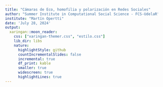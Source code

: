 ```yaml
---
title: "Cámaras de Eco, homofilia y polarización en Redes Sociales"
author: "Summer Institute in Computational Social Science - FCS-UdelaR"
institute: "Martín Opertti"
date: 'July 28, 2024'
output:
  xaringan::moon_reader:
    css: ["xaringan-themer.css", "estilo.css"]
    lib_dir: libs
    nature:
      highlightStyle: github
      countIncrementalSlides: false
      incremental: true
      df_print: kable  
      smaller: true
      widescreen: true
      highlightLines: true
---
```

